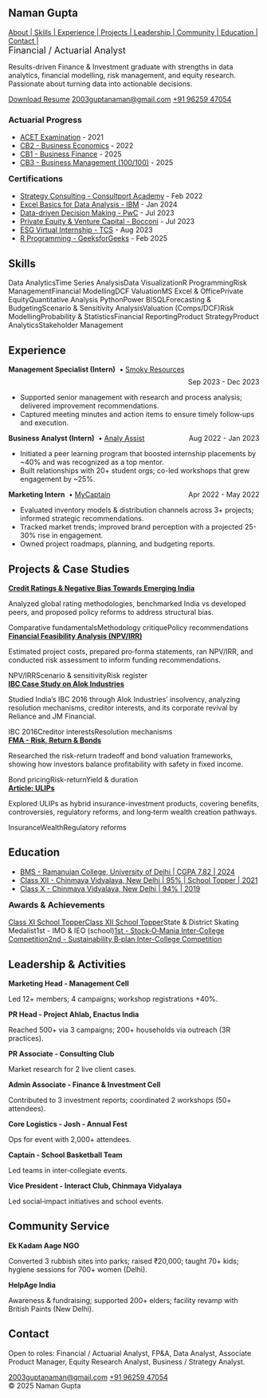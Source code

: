 <main class="wrap">
<section class="grid two" id="about" style="margin-top:28px;">
<div>
<h1>Naman Gupta</h1>
<a href="#about">About |</a><a href="#skills"> Skills | </a><a href="#experience"> Experience | </a><a href="#projects"> Projects | </a><a href="#leadership"> Leadership | </a><a href="#community"> Community | </a><a href="#education"> Education | </a><a href="#contact"> Contact | </a>
<div class="sub" style="font-size:18px;">Financial / Actuarial Analyst</div>
<p class="sub">Results-driven Finance &amp; Investment graduate with strengths in data analytics, financial modelling, risk management, and equity research. Passionate about turning data into actionable decisions.</p>
<div class="stack" style="margin-top:10px;">
<a class="btn" href="https://drive.google.com/file/d/1x7B5a0_0-VEo-FI3pFj9lrV4G9O2bp2U/view?usp=drive_link" target="_blank">Download Resume</a>
<a class="btn outline" href="mailto:2003guptanaman@gmail.com">2003guptanaman@gmail.com</a>
<a class="btn outline" href="tel:‪+919625947054‬">‪+91 96259 47054‬</a>
</div>
</div>
<div class="card">
<h3>Actuarial Progress</h3>
<ul>
<li><a href="https://drive.google.com/file/d/1q2ASp1uBualSm4ChngSwSHp6UZUJqkGS/view?usp=drive_link" rel="noopener" target="_blank">ACET Examination</a> - <span class="sub">2021</span></li><li><a href="https://drive.google.com/file/d/1G1QUwV5MDXdB3xpe5cw0ekGSnwkrTAdh/view?usp=drive_link" rel="noopener" target="_blank">CB2 - Business Economics</a> - <span class="sub">2022</span></li><li><a href="https://drive.google.com/file/d/11az8rvghOpsy3AUzhZ2F2a4yQR-c0Zu9/view?usp=drive_link" rel="noopener" target="_blank">CB1 - Business Finance</a> - <span class="sub">2025</span></li><li><a href="https://drive.google.com/file/d/1-miqfV_QA6m1AA4rS0Xz7R9TACe2Uksw/view?usp=drive_link" rel="noopener" target="_blank">CB3 - Business Management (100/100)</a> - <span class="sub">2025</span></li>
</ul>
<h3 style="margin-top:10px;">Certifications</h3>
<ul><li><a href="https://drive.google.com/file/d/1CrkimWnL-EX9eN2I66rOJIxJJJsQ39u_/view?usp=sharing" rel="noopener" target="_blank">Strategy Consulting - Consultport Academy</a> - <span class="sub">Feb 2022</span></li>
<li><a href="https://drive.google.com/file/d/1WkpYxLlcbmUTiEC2hS_R24rsuVkMx_j7/view?usp=drive_link" rel="noopener" target="_blank">Excel Basics for Data Analysis - IBM</a> - <span class="sub">Jan 2024</span></li><li><a href="https://drive.google.com/file/d/1z-4ZvtgbfB2Dkui0EMDyRVw50FTVYfP5/view?usp=drive_link" rel="noopener" target="_blank">Data-driven Decision Making - PwC</a> - <span class="sub">Jul 2023</span></li><li><a href="https://drive.google.com/file/d/1P6ydR8lY4n7bJcZ4f7uz0W3S_Xt1EbKj/view?usp=drive_link" rel="noopener" target="_blank">Private Equity &amp; Venture Capital - Bocconi</a> - <span class="sub">Jul 2023</span></li><li><a href="https://drive.google.com/file/d/1yjmL2312cnuCq2nu2rhBy9r5HjnhODZM/view?usp=drive_link" rel="noopener" target="_blank">ESG Virtual Internship - TCS</a> - <span class="sub">Aug 2023</span></li><li><a href="https://drive.google.com/file/d/1T8Xq_uKBu9mnPvG-e7-Ssu8O8OJkmFhg/view?usp=drive_link" rel="noopener" target="_blank">R Programming - GeeksforGeeks</a> - <span class="sub">Feb 2025</span></li>
</ul>
</div>
</section>
<section id="skills" style="margin-top:24px;">
<h2>Skills</h2>
<div style="margin-top:6px;">
<span class="pill">Data Analytics</span><span class="pill">Time Series Analysis</span><span class="pill">Data Visualization</span><span class="pill">R Programming</span><span class="pill">Risk Management</span><span class="pill">Financial Modelling</span><span class="pill">DCF Valuation</span><span class="pill">MS Excel &amp; Office</span><span class="pill">Private Equity</span><span class="pill">Quantitative Analysis</span>
<span class="pill">Python</span><span class="pill">Power BI</span><span class="pill">SQL</span><span class="pill">Forecasting &amp; Budgeting</span><span class="pill">Scenario &amp; Sensitivity Analysis</span><span class="pill">Valuation (Comps/DCF)</span><span class="pill">Risk Modelling</span><span class="pill">Probability &amp; Statistics</span><span class="pill">Financial Reporting</span><span class="pill">Product Strategy</span><span class="pill">Product Analytics</span><span class="pill">Stakeholder Management</span></div>
</section>
<section id="experience" style="margin-top:24px;">
<h2>Experience</h2>
<div class="grid" style="margin-top:8px;">
<div class="card"><div style="display:flex; gap:8px; align-items:baseline; flex-wrap:wrap;"><strong>Management Specialist (Intern)</strong><span class="sub"> • <a class="sub" href="https://drive.google.com/file/d/1Fj-L6ZUa1ZlgdpMqMy2FekdpgpLehOw4/view?usp=drive_link" rel="noopener" target="_blank">Smoky Resources</a></span><span class="sub" style="margin-left:auto">Sep 2023 - Dec 2023</span></div><ul><li>Supported senior management with research and process analysis; delivered improvement recommendations.</li><li>Captured meeting minutes and action items to ensure timely follow‑ups and execution.</li></ul></div><div class="card"><div style="display:flex; gap:8px; align-items:baseline; flex-wrap:wrap;"><strong>Business Analyst (Intern)</strong><span class="sub"> • <a class="sub" href="https://drive.google.com/file/d/1q52BTfdl994amX3vkFMkPQ2RWO4VjLRN/view?usp=drive_link" rel="noopener" target="_blank">Analy Assist</a></span><span class="sub" style="margin-left:auto">Aug 2022 - Jan 2023</span></div><ul><li>Initiated a peer learning program that boosted internship placements by ~40% and was recognized as a top mentor.</li><li>Built relationships with 20+ student orgs; co-led workshops that grew engagement by ~25%.</li></ul></div><div class="card"><div style="display:flex; gap:8px; align-items:baseline; flex-wrap:wrap;"><strong>Marketing Intern</strong><span class="sub"> • <a class="sub" href="https://drive.google.com/file/d/1towcj1E1aYaXvp-D3Xw6tahG4Te2vgnC/view?usp=drive_link" rel="noopener" target="_blank">MyCaptain</a></span><span class="sub" style="margin-left:auto">Apr 2022 - May 2022</span></div><ul><li>Evaluated inventory models &amp; distribution channels across 3+ projects; informed strategic recommendations.</li><li>Tracked market trends; improved brand perception with a projected 25-30% rise in engagement.</li><li>Owned project roadmaps, planning, and budgeting reports.</li></ul></div>
</div>
</section>
<section id="projects" style="margin-top:24px;">
<h2>Projects &amp; Case Studies</h2>
<div class="grid" style="margin-top:8px; grid-template-columns:1fr 1fr;">
<div class="card"><strong><a href="https://drive.google.com/file/d/1zCQdKxMZ3xoKYOyBhlNaCQ-kL36c8p2b/view?usp=drive_link" rel="noopener" target="_blank">Credit Ratings &amp; Negative Bias Towards Emerging India</a></strong><p class="sub">Analyzed global rating methodologies, benchmarked India vs developed peers, and proposed policy reforms to address structural bias.</p><div class="stack"><span class="pill">Comparative fundamentals</span><span class="pill">Methodology critique</span><span class="pill">Policy recommendations</span></div></div><div class="card"><strong><a href="https://drive.google.com/file/d/12cQO2T4yjoVF8UH9o_bcUK1i2KOTQMVd/view?usp=drive_link" rel="noopener" target="_blank">Financial Feasibility Analysis (NPV/IRR)</a></strong><p class="sub">Estimated project costs, prepared pro‑forma statements, ran NPV/IRR, and conducted risk assessment to inform funding recommendations.</p><div class="stack"><span class="pill">NPV/IRR</span><span class="pill">Scenario &amp; sensitivity</span><span class="pill">Risk register</span></div></div>
<div class="card"><strong><a href="https://drive.google.com/file/d/1gY-4oK320lUy8nxvJWXQkVYvKC_1roeA/view?usp=drive_link" rel="noopener" target="_blank">IBC Case Study on Alok Industries</a></strong>
<p class="sub">Studied India’s IBC 2016 through Alok Industries’ insolvency, analyzing resolution mechanisms, creditor interests, and its corporate revival by Reliance and JM Financial.</p>
<div class="stack"><span class="pill">IBC 2016</span><span class="pill">Creditor interests</span><span class="pill">Resolution mechanisms</span></div>
</div>
<div class="card"><strong><a href="https://drive.google.com/file/d/1ztCPZndkbay8Z91UbeeJynRlaQ4UfcDK/view?usp=drive_link" rel="noopener" target="_blank">FMA - Risk, Return &amp; Bonds</a></strong>
<p class="sub">Researched the risk-return tradeoff and bond valuation frameworks, showing how investors balance profitability with safety in fixed income.</p>
<div class="stack"><span class="pill">Bond pricing</span><span class="pill">Risk-return</span><span class="pill">Yield &amp; duration</span></div>
</div>
<div class="card"><strong><a href="https://docs.google.com/document/d/1xW_O8PCK7q8GPENXECICBMgj_oep1Dmv/edit?usp=drive_link&amp;ouid=114580204645482947787&amp;rtpof=true&amp;sd=true" rel="noopener" target="_blank">Article: ULIPs</a></strong>
<p class="sub">Explored ULIPs as hybrid insurance-investment products, covering benefits, controversies, regulatory reforms, and long‑term wealth creation pathways.</p>
<div class="stack"><span class="pill">Insurance</span><span class="pill">Wealth</span><span class="pill">Regulatory reforms</span></div>
</div>
</div>
</section>
<section id="education" style="margin-top:24px;">
<h2>Education</h2>
<ul>
<li><a href="https://drive.google.com/file/d/1o2RV4ji2pfo99lGyH1VV8OqGcZ9Rvarl/view?usp=drive_link" rel="noopener" target="_blank">BMS - Ramanujan College, University of Delhi | CGPA 7.82 | 2024</a></li><li><a href="https://drive.google.com/file/d/12EE6eJttYEsCD2gdo_XYRTPA4wsUMchX/view?usp=drive_link" rel="noopener" target="_blank">Class XII - Chinmaya Vidyalaya, New Delhi | 95% | School Topper | 2021</a></li><li><a href="https://drive.google.com/file/d/1NzlVODsUodO0n5O0JM-ZIM8SjMtjb_Br/view?usp=drive_link" rel="noopener" target="_blank">Class X - Chinmaya Vidyalaya, New Delhi | 94% | 2019</a></li>
</ul>
<h3 style="margin-top:10px;">Awards &amp; Achievements</h3>
<div style="margin-top:6px;">
<a class="pill" href="https://drive.google.com/file/d/19D8HlzUdQUvWw_Jg1WcyiouDBftSFB3s/view?usp=drive_link" rel="noopener" target="_blank">Class XI School Topper</a><a class="pill" href="https://drive.google.com/file/d/1RWJLvj5TOYbF0IEIxX-M3DCeMuhvUiZr/view?usp=drive_link" rel="noopener" target="_blank">Class XII School Topper</a><span class="pill">State &amp; District Skating Medalist</span><span class="pill">1st - IMO &amp; IEO (school)</span><a class="pill" href="https://drive.google.com/file/d/1yT6itwkiNzbjRhGYmaZwbbMHTyxDOwBG/view?usp=drive_link" rel="noopener" target="_blank">1st - Stock‑O‑Mania Inter-College Competition</a><a class="pill" href="https://drive.google.com/file/d/1izf34hJ02qISDEesbiiQmq95-ykZqVJO/view?usp=drive_link" rel="noopener" target="_blank">2nd - Sustainability B‑plan Inter-College Competition</a>
</div>
</section>
<section class="compact" id="leadership" style="margin-top:24px;">
<h2>Leadership &amp; Activities</h2>
<div class="grid" style="margin-top:8px; grid-template-columns:1fr 1fr;">
<div class="card"><strong>Marketing Head - Management Cell</strong><p class="sub">Led 12+ members; 4 campaigns; workshop registrations +40%.</p></div><div class="card"><strong>PR Head - Project Ahlab, Enactus India</strong><p class="sub">Reached 500+ via 3 campaigns; 200+ households via outreach (3R practices).</p></div><div class="card"><strong>PR Associate - Consulting Club</strong><p class="sub">Market research for 2 live client cases.</p></div><div class="card"><strong>Admin Associate - Finance &amp; Investment Cell</strong><p class="sub">Contributed to 3 investment reports; coordinated 2 workshops (50+ attendees).</p></div><div class="card"><strong>Core Logistics - Josh - Annual Fest</strong><p class="sub">Ops for event with 2,000+ attendees.</p></div><div class="card"><strong>Captain - School Basketball Team</strong><p class="sub">Led teams in inter‑collegiate events.</p></div><div class="card"><strong>Vice President - Interact Club, Chinmaya Vidyalaya</strong><p class="sub">Led social‑impact initiatives and school events.</p></div>
</div>
</section>
<section class="compact" id="community" style="margin-top:24px;">
<h2>Community Service</h2>
<div class="grid" style="margin-top:8px; grid-template-columns:1fr 1fr;">
<div class="card"><strong>Ek Kadam Aage NGO</strong><p class="sub">Converted 3 rubbish sites into parks; raised ₹20,000; taught 70+ kids; hygiene sessions for 700+ women (Delhi).</p></div><div class="card"><strong>HelpAge India</strong><p class="sub">Awareness &amp; fundraising; supported 200+ elders; facility revamp with British Paints (New Delhi).</p></div>
</div>
</section>
<section id="contact" style="margin-top:24px;">
<h2>Contact</h2>
<p class="sub">Open to roles: Financial / Actuarial Analyst, FP&amp;A, Data Analyst, Associate Product Manager, Equity Research Analyst, Business / Strategy Analyst.</p>
<div class="stack" style="margin-top:6px;">
<a class="btn outline" href="mailto:2003guptanaman@gmail.com">2003guptanaman@gmail.com</a>
<a class="btn outline" href="tel:+919625947054">+91 96259 47054</a>
</div>
</section>
</main>
<footer class="wrap">
<div>© 2025 Naman Gupta</div>
</footer>
</body>
